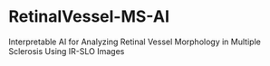 # RetinalVessel-MS-AI
Interpretable AI for Analyzing Retinal Vessel Morphology in Multiple Sclerosis Using IR-SLO Images 
